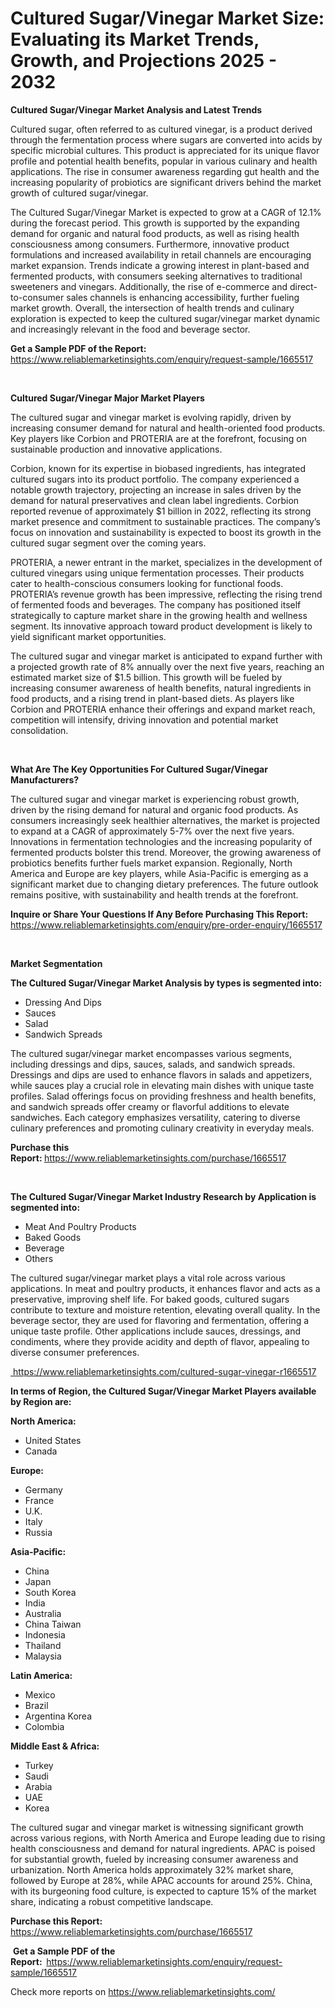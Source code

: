 <p><h1>Cultured Sugar/Vinegar Market Size: Evaluating its Market Trends, Growth, and Projections 2025 - 2032</h1></p><p><strong>Cultured Sugar/Vinegar Market Analysis and Latest Trends</strong></p>
<p><p>Cultured sugar, often referred to as cultured vinegar, is a product derived through the fermentation process where sugars are converted into acids by specific microbial cultures. This product is appreciated for its unique flavor profile and potential health benefits, popular in various culinary and health applications. The rise in consumer awareness regarding gut health and the increasing popularity of probiotics are significant drivers behind the market growth of cultured sugar/vinegar.</p><p>The Cultured Sugar/Vinegar Market is expected to grow at a CAGR of 12.1% during the forecast period. This growth is supported by the expanding demand for organic and natural food products, as well as rising health consciousness among consumers. Furthermore, innovative product formulations and increased availability in retail channels are encouraging market expansion. Trends indicate a growing interest in plant-based and fermented products, with consumers seeking alternatives to traditional sweeteners and vinegars. Additionally, the rise of e-commerce and direct-to-consumer sales channels is enhancing accessibility, further fueling market growth. Overall, the intersection of health trends and culinary exploration is expected to keep the cultured sugar/vinegar market dynamic and increasingly relevant in the food and beverage sector.</p></p>
<p><strong>Get a Sample PDF of the Report:&nbsp;</strong> <a href="https://www.reliablemarketinsights.com/enquiry/request-sample/1665517?utm_campaign=2281&utm_medium=2&utm_source=Github&utm_content=ia&utm_term=15022025&utm_id=cultured-sugarvinegar">https://www.reliablemarketinsights.com/enquiry/request-sample/1665517</a></p>
<p>&nbsp;</p>
<p><strong>Cultured Sugar/Vinegar Major Market Players</strong></p>
<p><p>The cultured sugar and vinegar market is evolving rapidly, driven by increasing consumer demand for natural and health-oriented food products. Key players like Corbion and PROTERIA are at the forefront, focusing on sustainable production and innovative applications.</p><p>Corbion, known for its expertise in biobased ingredients, has integrated cultured sugars into its product portfolio. The company experienced a notable growth trajectory, projecting an increase in sales driven by the demand for natural preservatives and clean label ingredients. Corbion reported revenue of approximately $1 billion in 2022, reflecting its strong market presence and commitment to sustainable practices. The company’s focus on innovation and sustainability is expected to boost its growth in the cultured sugar segment over the coming years.</p><p>PROTERIA, a newer entrant in the market, specializes in the development of cultured vinegars using unique fermentation processes. Their products cater to health-conscious consumers looking for functional foods. PROTERIA’s revenue growth has been impressive, reflecting the rising trend of fermented foods and beverages. The company has positioned itself strategically to capture market share in the growing health and wellness segment. Its innovative approach toward product development is likely to yield significant market opportunities.</p><p>The cultured sugar and vinegar market is anticipated to expand further with a projected growth rate of 8% annually over the next five years, reaching an estimated market size of $1.5 billion. This growth will be fueled by increasing consumer awareness of health benefits, natural ingredients in food products, and a rising trend in plant-based diets. As players like Corbion and PROTERIA enhance their offerings and expand market reach, competition will intensify, driving innovation and potential market consolidation.</p></p>
<p>&nbsp;</p>
<p><strong>What Are The Key Opportunities For Cultured Sugar/Vinegar Manufacturers?</strong></p>
<p><p>The cultured sugar and vinegar market is experiencing robust growth, driven by the rising demand for natural and organic food products. As consumers increasingly seek healthier alternatives, the market is projected to expand at a CAGR of approximately 5-7% over the next five years. Innovations in fermentation technologies and the increasing popularity of fermented products bolster this trend. Moreover, the growing awareness of probiotics benefits further fuels market expansion. Regionally, North America and Europe are key players, while Asia-Pacific is emerging as a significant market due to changing dietary preferences. The future outlook remains positive, with sustainability and health trends at the forefront.</p></p>
<p><strong>Inquire or Share Your Questions If Any Before Purchasing This Report:</strong> <a href="https://www.reliablemarketinsights.com/enquiry/pre-order-enquiry/1665517?utm_campaign=2281&utm_medium=2&utm_source=Github&utm_content=ia&utm_term=15022025&utm_id=cultured-sugarvinegar">https://www.reliablemarketinsights.com/enquiry/pre-order-enquiry/1665517</a></p>
<p>&nbsp;</p>
<p><strong>Market Segmentation</strong></p>
<p><strong>The Cultured Sugar/Vinegar Market Analysis by types is segmented into:</strong></p>
<p><ul><li>Dressing And Dips</li><li>Sauces</li><li>Salad</li><li>Sandwich Spreads</li></ul></p>
<p><p>The cultured sugar/vinegar market encompasses various segments, including dressings and dips, sauces, salads, and sandwich spreads. Dressings and dips are used to enhance flavors in salads and appetizers, while sauces play a crucial role in elevating main dishes with unique taste profiles. Salad offerings focus on providing freshness and health benefits, and sandwich spreads offer creamy or flavorful additions to elevate sandwiches. Each category emphasizes versatility, catering to diverse culinary preferences and promoting culinary creativity in everyday meals.</p></p>
<p><strong>Purchase this Report:&nbsp;</strong><a href="https://www.reliablemarketinsights.com/purchase/1665517?utm_campaign=2281&utm_medium=2&utm_source=Github&utm_content=ia&utm_term=15022025&utm_id=cultured-sugarvinegar">https://www.reliablemarketinsights.com/purchase/1665517</a></p>
<p>&nbsp;</p>
<p><strong>The Cultured Sugar/Vinegar Market Industry Research by Application is segmented into:</strong></p>
<p><ul><li>Meat And Poultry Products</li><li>Baked Goods</li><li>Beverage</li><li>Others</li></ul></p>
<p><p>The cultured sugar/vinegar market plays a vital role across various applications. In meat and poultry products, it enhances flavor and acts as a preservative, improving shelf life. For baked goods, cultured sugars contribute to texture and moisture retention, elevating overall quality. In the beverage sector, they are used for flavoring and fermentation, offering a unique taste profile. Other applications include sauces, dressings, and condiments, where they provide acidity and depth of flavor, appealing to diverse consumer preferences.</p></p>
<p><a href="https://www.reliablemarketinsights.com/cultured-sugar-vinegar-r1665517?utm_campaign=2281&utm_medium=2&utm_source=Github&utm_content=ia&utm_term=15022025&utm_id=cultured-sugarvinegar">&nbsp;https://www.reliablemarketinsights.com/cultured-sugar-vinegar-r1665517</a></p>
<p><strong>In terms of Region, the Cultured Sugar/Vinegar Market Players available by Region are:</strong></p>
<p>
    <p> <strong> North America: </strong>
        <ul>
            <li>United States</li>
            <li>Canada</li>
        </ul>
        </p> 
    <p> <strong> Europe: </strong>
        <ul>
            <li>Germany</li>
            <li>France</li>
            <li>U.K.</li>
            <li>Italy</li>
            <li>Russia</li>
        </ul>
        </p> 
    <p> <strong> Asia-Pacific: </strong>
        <ul>
            <li>China</li>
            <li>Japan</li>
            <li>South Korea</li>
            <li>India</li>
            <li>Australia</li>
            <li>China Taiwan</li>
            <li>Indonesia</li>
            <li>Thailand</li>
            <li>Malaysia</li>
        </ul>
        </p> 
    <p> <strong> Latin America: </strong>
        <ul>
            <li>Mexico</li>
            <li>Brazil</li>
            <li>Argentina Korea</li>
            <li>Colombia</li>
        </ul>
        </p> 
    <p> <strong> Middle East & Africa: </strong>
        <ul>
            <li>Turkey</li>
            <li>Saudi</li>
            <li>Arabia</li>
            <li>UAE</li>
            <li>Korea</li>
        </ul>
    </p>
    </p>
<p><p>The cultured sugar and vinegar market is witnessing significant growth across various regions, with North America and Europe leading due to rising health consciousness and demand for natural ingredients. APAC is poised for substantial growth, fueled by increasing consumer awareness and urbanization. North America holds approximately 32% market share, followed by Europe at 28%, while APAC accounts for around 25%. China, with its burgeoning food culture, is expected to capture 15% of the market share, indicating a robust competitive landscape.</p></p>
<p><strong>Purchase this Report: </strong><a href="https://www.reliablemarketinsights.com/purchase/1665517?utm_campaign=2281&utm_medium=2&utm_source=Github&utm_content=ia&utm_term=15022025&utm_id=cultured-sugarvinegar">https://www.reliablemarketinsights.com/purchase/1665517</a></p>
<p>&nbsp;<strong>Get a Sample PDF of the Report:&nbsp;&nbsp;</strong><a href="https://www.reliablemarketinsights.com/enquiry/request-sample/1665517?utm_campaign=2281&utm_medium=2&utm_source=Github&utm_content=ia&utm_term=15022025&utm_id=cultured-sugarvinegar">https://www.reliablemarketinsights.com/enquiry/request-sample/1665517</a></p>
<p><strong></strong></p>
<p>Check more reports on <a href="https://www.reliablemarketinsights.com/?utm_campaign=2281&utm_medium=2&utm_source=Github&utm_content=ia&utm_term=15022025&utm_id=cultured-sugarvinegar">https://www.reliablemarketinsights.com/</a></p>